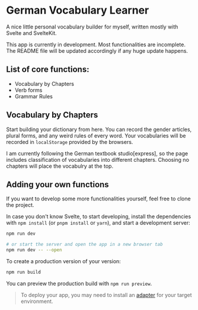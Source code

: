 # German Vocabulary Learner

A nice little personal vocabulary builder for myself, written mostly with Svelte and SvelteKit.

This app is currently in development. Most functionalities are incomplete. The README file will be updated accordingly if any huge update happens.

## List of core functions:

- Vocabulary by Chapters
- Verb forms
- Grammar Rules

## Vocabulary by Chapters

Start building your dictionary from here. You can record the gender articles, plural forms, and any weird rules of every word. Your vocabularies will be recorded in `localStorage` provided by the browsers.

I am currently following the German textbook studio[express], so the page includes classification of vocabularies into different chapters. Choosing no chapters will place the vocabulry at the top.

## Adding your own functions

If you want to develop some more functionalities yourself, feel free to clone the project.

In case you don't know Svelte, to start developing, install the dependencies with `npm install` (or `pnpm install` or `yarn`), and start a development server:

```bash
npm run dev

# or start the server and open the app in a new browser tab
npm run dev -- --open
```

To create a production version of your version:

```bash
npm run build
```

You can preview the production build with `npm run preview`.

> To deploy your app, you may need to install an [adapter](https://kit.svelte.dev/docs/adapters) for your target environment.
